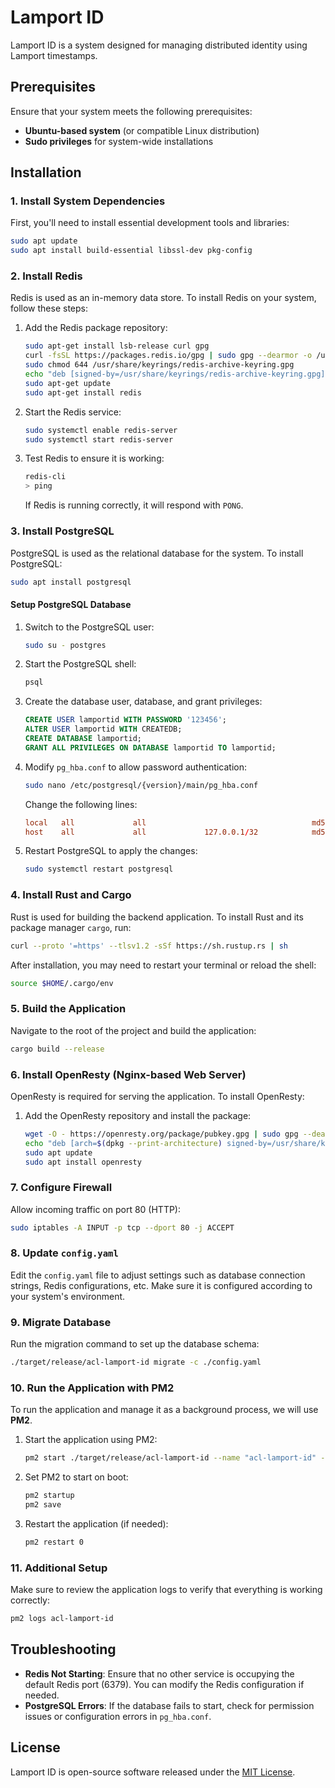 # Lamport ID

Lamport ID is a system designed for managing distributed identity using Lamport timestamps. 

## Prerequisites

Ensure that your system meets the following prerequisites:

- **Ubuntu-based system** (or compatible Linux distribution)
- **Sudo privileges** for system-wide installations

## Installation

### 1. Install System Dependencies

First, you'll need to install essential development tools and libraries:

```bash
sudo apt update
sudo apt install build-essential libssl-dev pkg-config
```

### 2. Install Redis

Redis is used as an in-memory data store. To install Redis on your system, follow these steps:

1. Add the Redis package repository:

   ```bash
   sudo apt-get install lsb-release curl gpg
   curl -fsSL https://packages.redis.io/gpg | sudo gpg --dearmor -o /usr/share/keyrings/redis-archive-keyring.gpg
   sudo chmod 644 /usr/share/keyrings/redis-archive-keyring.gpg
   echo "deb [signed-by=/usr/share/keyrings/redis-archive-keyring.gpg] https://packages.redis.io/deb $(lsb_release -cs) main" | sudo tee /etc/apt/sources.list.d/redis.list
   sudo apt-get update
   sudo apt-get install redis
   ```

2. Start the Redis service:

   ```bash
   sudo systemctl enable redis-server
   sudo systemctl start redis-server
   ```

3. Test Redis to ensure it is working:

   ```bash
   redis-cli
   > ping
   ```

   If Redis is running correctly, it will respond with `PONG`.

### 3. Install PostgreSQL

PostgreSQL is used as the relational database for the system. To install PostgreSQL:

```bash
sudo apt install postgresql
```

#### Setup PostgreSQL Database

1. Switch to the PostgreSQL user:

   ```bash
   sudo su - postgres
   ```

2. Start the PostgreSQL shell:

   ```bash
   psql
   ```

3. Create the database user, database, and grant privileges:

   ```sql
   CREATE USER lamportid WITH PASSWORD '123456';
   ALTER USER lamportid WITH CREATEDB;
   CREATE DATABASE lamportid;
   GRANT ALL PRIVILEGES ON DATABASE lamportid TO lamportid;
   ```

4. Modify `pg_hba.conf` to allow password authentication:

   ```bash
   sudo nano /etc/postgresql/{version}/main/pg_hba.conf
   ```

   Change the following lines:

   ```conf
   local   all             all                                     md5
   host    all             all             127.0.0.1/32            md5
   ```

5. Restart PostgreSQL to apply the changes:

   ```bash
   sudo systemctl restart postgresql
   ```

### 4. Install Rust and Cargo

Rust is used for building the backend application. To install Rust and its package manager `cargo`, run:

```bash
curl --proto '=https' --tlsv1.2 -sSf https://sh.rustup.rs | sh
```

After installation, you may need to restart your terminal or reload the shell:

```bash
source $HOME/.cargo/env
```

### 5. Build the Application

Navigate to the root of the project and build the application:

```bash
cargo build --release
```

### 6. Install OpenResty (Nginx-based Web Server)

OpenResty is required for serving the application. To install OpenResty:

1. Add the OpenResty repository and install the package:

   ```bash
   wget -O - https://openresty.org/package/pubkey.gpg | sudo gpg --dearmor -o /usr/share/keyrings/openresty.gpg
   echo "deb [arch=$(dpkg --print-architecture) signed-by=/usr/share/keyrings/openresty.gpg] http://openresty.org/package/ubuntu $(lsb_release -sc) main" | sudo tee /etc/apt/sources.list.d/openresty.list > /dev/null
   sudo apt update
   sudo apt install openresty
   ```

### 7. Configure Firewall

Allow incoming traffic on port 80 (HTTP):

```bash
sudo iptables -A INPUT -p tcp --dport 80 -j ACCEPT
```

### 8. Update `config.yaml`

Edit the `config.yaml` file to adjust settings such as database connection strings, Redis configurations, etc. Make sure it is configured according to your system's environment.

### 9. Migrate Database

Run the migration command to set up the database schema:

```bash
./target/release/acl-lamport-id migrate -c ./config.yaml
```

### 10. Run the Application with PM2

To run the application and manage it as a background process, we will use **PM2**.

1. Start the application using PM2:

   ```bash
   pm2 start ./target/release/acl-lamport-id --name "acl-lamport-id" -- run -c ./template/config_rel10.yaml
   ```

2. Set PM2 to start on boot:

   ```bash
   pm2 startup
   pm2 save
   ```

3. Restart the application (if needed):

   ```bash
   pm2 restart 0
   ```

### 11. Additional Setup

Make sure to review the application logs to verify that everything is working correctly:

```bash
pm2 logs acl-lamport-id
```

## Troubleshooting

- **Redis Not Starting**: Ensure that no other service is occupying the default Redis port (6379). You can modify the Redis configuration if needed.
- **PostgreSQL Errors**: If the database fails to start, check for permission issues or configuration errors in `pg_hba.conf`.

## License

Lamport ID is open-source software released under the [MIT License](LICENSE).
